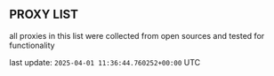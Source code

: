## PROXY LIST

all proxies in this list were collected from open sources and tested for functionality

last update: `2025-04-01 11:36:44.760252+00:00` UTC